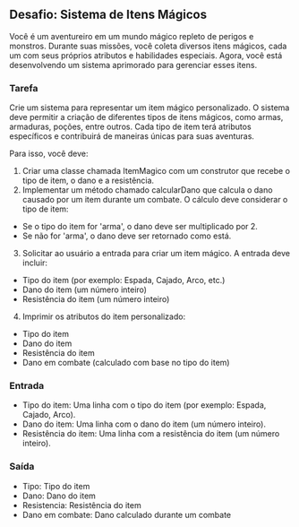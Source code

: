 ## Desafio: Sistema de Itens Mágicos
Você é um aventureiro em um mundo mágico repleto de perigos e monstros. Durante suas missões, você coleta diversos itens mágicos, cada um com seus próprios atributos e habilidades especiais. Agora, você está desenvolvendo um sistema aprimorado para gerenciar esses itens.

### Tarefa
Crie um sistema para representar um item mágico personalizado. O sistema deve permitir a criação de diferentes tipos de itens mágicos, como armas, armaduras, poções, entre outros. Cada tipo de item terá atributos específicos e contribuirá de maneiras únicas para suas aventuras.

Para isso, você deve:

1. Criar uma classe chamada ItemMagico com um construtor que recebe o tipo de item, o dano e a resistência.
2. Implementar um método chamado calcularDano que calcula o dano causado por um item durante um combate. O cálculo deve considerar o tipo de item:
- Se o tipo do item for 'arma', o dano deve ser multiplicado por 2.
- Se não for 'arma', o dano deve ser retornado como está.

3. Solicitar ao usuário a entrada para criar um item mágico. A entrada deve incluir:
- Tipo do item (por exemplo: Espada, Cajado, Arco, etc.)
- Dano do item (um número inteiro)
- Resistência do item (um número inteiro)
  
4. Imprimir os atributos do item personalizado:
- Tipo do item
- Dano do item
- Resistência do item
- Dano em combate (calculado com base no tipo do item)
  
### Entrada
- Tipo do item: Uma linha com o tipo do item (por exemplo: Espada, Cajado, Arco).
- Dano do item: Uma linha com o dano do item (um número inteiro).
- Resistência do item: Uma linha com a resistência do item (um número inteiro).
  
### Saída
- Tipo: Tipo do item
- Dano: Dano do item
- Resistencia: Resistência do item
- Dano em combate: Dano calculado durante um combate
